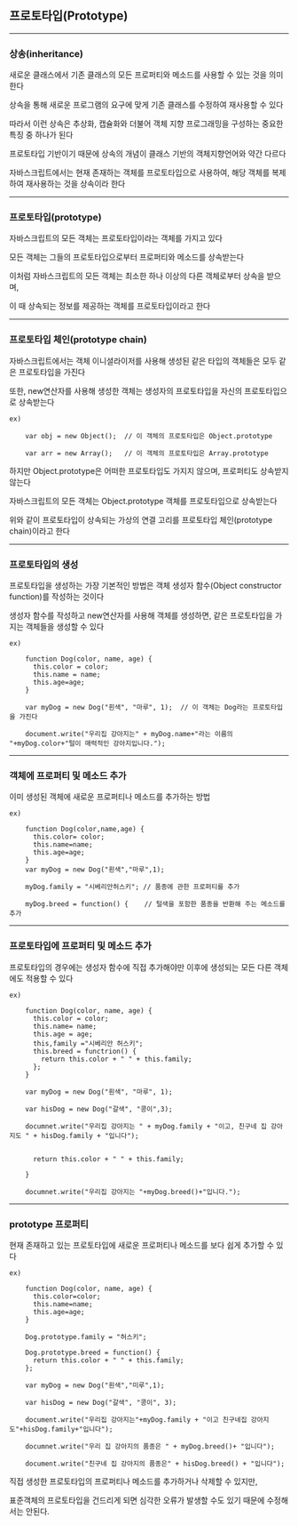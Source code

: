 ## 프로토타입(Prototype)
---
### 상송(inheritance)

새로운 클래스에서 기존 클래스의 모든 프로퍼티와 메소드를 사용할 수 있는 것을 의미한다

상속을 통해 새로운 프로그램의 요구에 맞게 기존 클래스를 수정하여 재사용할 수 있다

따라서 이런 상속은 추상화, 캡슐화와 더불어 객체 지향 프로그래밍을 구성하는 중요한 특징 중 하나가 된다

프로토타입 기반이기 때문에 상속의 개념이 클래스 기반의 객체지향언어와 약간 다르다

자바스크립트에서는 현재 존재하는 객체를 프로토타입으로 사용하여, 해당 객체를 복제하여 재사용하는 것을 상속이라 한다

---
### 프로토타입(prototype)

자바스크립트의 모든 객체는 프로토타입이라는 객체를 가지고 있다

모든 객체는 그들의 프로토타입으로부터 프로퍼티와 메소드를 상속받는다

이처럼 자바스크립트의 모든 객체는 최소한 하나 이상의 다른 객체로부터 상속을 받으며,

이 때 상속되는 정보를 제공하는 객체를 프로토타입이라고 한다

---

### 프로토타입 체인(prototype chain)

자바스크립트에서는 객체 이니셜라이저를 사용해 생성된 같은 타입의 객체들은 모두 같은 프로토타입을 가진다

또한, new연산자를 사용해 생성한 객체는 생성자의 프로토타입을 자신의 프로토타입으로 상속받는다

```
ex) 

    var obj = new Object();  // 이 객체의 프로토타입은 Object.prototype
    
    var arr = new Array();   // 이 객체의 프로토타입은 Array.prototype
```

하지만 Object.prototype은 어떠한 프로토타입도 가지지 않으며, 프로퍼티도 상속받지 않는다

자바스크립트의 모든 객체는 Object.prototype 객체를 프로토타입으로 상속받는다

위와 같이 프로토타입이 상속되는 가상의 연결 고리를 프로토타입 체인(prototype chain)이라고 한다

---

### 프로토타입의 생성

프로토타입을 생성하는 가장 기본적인 방법은 객체 생성자 함수(Object constructor function)를 작성하는 것이다

생성자 함수를 작성하고 new연산자를 사용해 객체를 생성하면, 같은 프로토타입을 가지는 객체들을 생성할 수 있다
```
ex) 

    function Dog(color, name, age) {
      this.color = color;
      this.name = name;
      this.age=age;
    }
    
    var myDog = new Dog("흰색", "마루", 1);  // 이 객체는 Dog라는 프로토타입을 가진다
    
    document.write("우리집 강아지는" + myDog.name+"라는 이름의 "+myDog.color+"털이 매력적인 강아지입니다.");
```

---

### 객체에 프로퍼티 및 메소드 추가

이미 생성된 객체에 새로운 프로퍼티나 메소드를 추가하는 방법
```
ex) 

    function Dog(color,name,age) {
      this.color= color;
      this.name=name;
      this.age=age;
    }
    var myDog = new Dog("흰색","마루",1);
    
    myDog.family = "시베리안허스키"; // 품종에 관한 프로퍼티를 추가
    
    myDog.breed = function() {    // 털색을 포함한 품종을 반환해 주는 메소드를 추가
```

---
### 프로토타입에 프로퍼티 및 메소드 추가

프로토타입의 경우에는 생성자 함수에 직접 추가해야만 이후에 생성되는 모든 다른 객체에도 적용할 수 있다
```
ex)

    function Dog(color, name, age) {
      this.color = color;
      this.name= name;
      this.age = age;
      this,family ="시베리안 허스키";
      this.breed = functrion() {
        return this.color + " " + this.family;
      };
    }
    
    var myDog = new Dog("흰색", "마루", 1);
    
    var hisDog = new Dog("갈색", "콩이",3);
    
    documnet.write("우리집 강아지는 " + myDog.family + "이고, 친구네 집 강아지도 " + hisDog.family + "입니다");
    
    
      return this.color + " " + this.family;
      
    }
    
    documnet.write("우리집 강아지는 "+myDog.breed()+"입니다.");
```

---

### prototype 프로퍼티

현재 존재하고 있는 프로토타입에 새로운 프로퍼티나 메소드를 보다 쉽게 추가할 수 있다
```
ex) 

    function Dog(color, name, age) {
      this.color=color;
      this.name=name;
      this.age=age;
    }
    
    Dog.prototype.family = "허스키";
    
    Dog.prototype.breed = function() {
      return this.color + " " + this.family;
    };
    
    var myDog = new Dog("흰색","미루",1);
    
    var hisDog = new Dog("갈색", "콩이", 3);
    
    document.write("우리집 강아지는"+myDog.family + "이고 친구네집 강아지도"+hisDog.family+"입니다");
    
    documnet.write("우리 집 강아지의 품종은 " + myDog.breed()+ "입니다");
    
    document.write("친구네 집 강아지의 품종은" + hisDog.breed() + "입니다");
```

직접 생성한 프로토타입의 프로퍼티나 메소드를 추가하거나 삭제할 수 있지만, 

표준객체의 프로토타입을 건드리게 되면 심각한 오류가 발생할 수도 있기 때문에 수정해서는 안된다.



